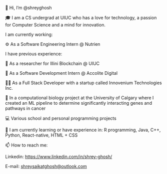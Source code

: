 👋 Hi, I’m @shreyghosh

🎓 I am a CS undergrad at UIUC who has a love for technology, a passion for Computer Science and a mind for innovation.

I am currently working:

⚙️ As a Software Engineering Intern @ Nutrien

I have previous experience:

🧱 As a researcher for Illini Blockchain @ UIUC

👔 As a Software Development Intern @ Accolite Digital

🧑‍💻 As a Full Stack Developer with a startup called Innovenium Technologies Inc.

🔬 In a computational biology project at the University of Calgary where I created an ML pipeline to determine significantly interacting genes and pathways in cancer

💻 Various school and personal programming projects

🌱 I am currently learning or have experience in: R programming, Java, C++, Python, React-native, HTML + CSS 

📫 How to reach me:

Linkedin: https://www.linkedin.com/in/shrey-ghosh/

E-mail: shreysaikatghosh@outlook.com

<!---
shreyghosh/shreyghosh is a ✨ special ✨ repository because its `README.md` (this file) appears on your GitHub profile.
You can click the Preview link to take a look at your changes.
--->
